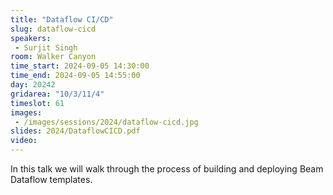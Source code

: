 ```yaml
---
title: "Dataflow CI/CD"
slug: dataflow-cicd
speakers:
 - Surjit Singh
room: Walker Canyon
time_start: 2024-09-05 14:30:00
time_end: 2024-09-05 14:55:00
day: 20242
gridarea: "10/3/11/4"
timeslot: 61
images:
 - /images/sessions/2024/dataflow-cicd.jpg 
slides: 2024/DataflowCICD.pdf
video: 
---
```


In this talk we will walk through the process of building and deploying Beam Dataflow templates.

